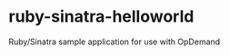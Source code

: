 ruby-sinatra-helloworld
=======================

Ruby/Sinatra sample application for use with OpDemand
